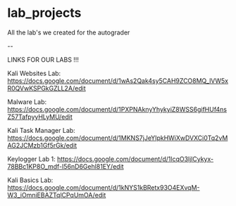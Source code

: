 # lab_projects
All the lab's we created for the autograder


--



LINKS FOR OUR LABS !!!


Kali Websites Lab:
https://docs.google.com/document/d/1wAs2Qak4sy5CAH9ZCO8MQ_lVW5xR0QVwKSPGkGZLL2A/edit 


Malware Lab:
https://docs.google.com/document/d/1PXPNAknyYhykyiZ8WSS6gifHUf4nsZ57TafpyyHLyMU/edit


Kali Task Manager Lab:
https://docs.google.com/document/d/1MKNS7jJeYIpkHWiXwDVXCi0Tq2vMAG2JCMzb1Gf5rGk/edit


Keylogger Lab 1:
https://docs.google.com/document/d/1lcqO3ljlCykyx-78BBc1KP8O_mdf-I56nD6Gehl81EY/edit


Kali Basics Lab:
https://docs.google.com/document/d/1kNYS1kBRetx93O4EXvqM-W3_iOmniEBAZTqlCPqUmOA/edit






